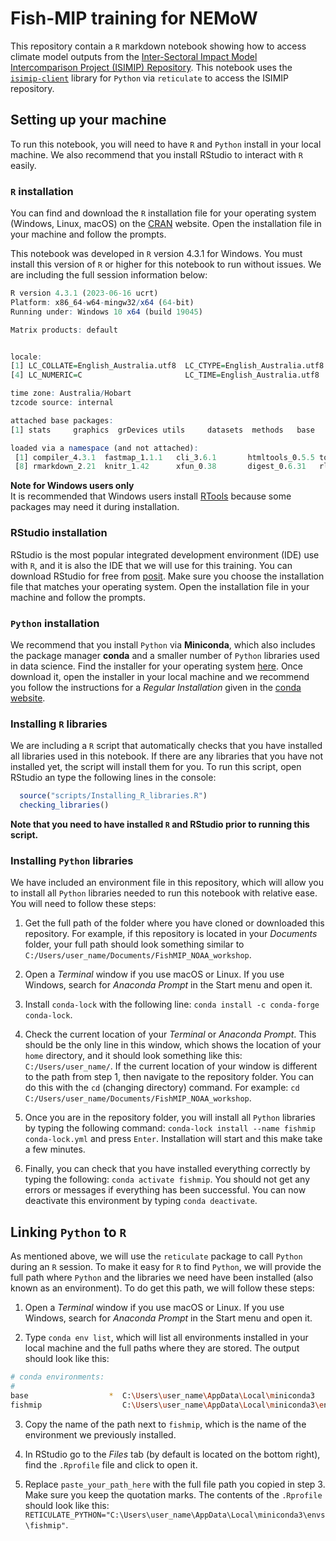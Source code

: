 # Fish-MIP training for NEMoW
This repository contain a `R` markdown notebook showing how to access climate model outputs from the [Inter-Sectoral Impact Model Intercomparison Project (ISIMIP) Repository](https://data.isimip.org/). This notebook uses the [`isimip-client`](https://github.com/ISI-MIP/isimip-client/tree/db2f3bd8aaa81b9777e3b3eae7f4376471b44b00) library for `Python` via `reticulate` to access the ISIMIP repository.  
  
## Setting up your machine
To run this notebook, you will need to have `R` and `Python` install in your local machine. We also recommend that you install RStudio to interact with `R` easily.  
  
### `R` installation
You can find and download the `R` installation file for your operating system (Windows, Linux, macOS) on the [CRAN](https://cran.r-project.org/) website. Open the installation file in your machine and follow the prompts.  
  
This notebook was developed in `R` version 4.3.1 for Windows. You must install this version of `R` or higher for this notebook to run without issues. We are including the full session information below:

```R
R version 4.3.1 (2023-06-16 ucrt)
Platform: x86_64-w64-mingw32/x64 (64-bit)
Running under: Windows 10 x64 (build 19045)

Matrix products: default


locale:
[1] LC_COLLATE=English_Australia.utf8  LC_CTYPE=English_Australia.utf8    LC_MONETARY=English_Australia.utf8
[4] LC_NUMERIC=C                       LC_TIME=English_Australia.utf8    

time zone: Australia/Hobart
tzcode source: internal

attached base packages:
[1] stats     graphics  grDevices utils     datasets  methods   base     

loaded via a namespace (and not attached):
 [1] compiler_4.3.1  fastmap_1.1.1   cli_3.6.1       htmltools_0.5.5 tools_4.3.1     rstudioapi_0.14 yaml_2.3.7     
 [8] rmarkdown_2.21  knitr_1.42      xfun_0.38       digest_0.6.31   rlang_1.1.1     evaluate_0.20  
```
  
**Note for Windows users only**  
It is recommended that Windows users install [RTools](https://cran.r-project.org/bin/windows/Rtools/) because some packages may need it during installation.  
  
### RStudio installation
RStudio is the most popular integrated development environment (IDE) use with `R`, and it is also the IDE that we will use for this training. You can download RStudio for free from [posit](https://posit.co/download/rstudio-desktop/). Make sure you choose the installation file that matches your operating system. Open the installation file in your machine and follow the prompts.  
  
### `Python` installation
We recommend that you install `Python` via **Miniconda**, which also includes the package manager **conda** and a smaller number of `Python` libraries used in data science. Find the installer for your operating system [here](https://docs.conda.io/en/latest/miniconda.html). Once download it, open the installer in your local machine and we recommend you follow the instructions for a *Regular Installation* given in the [conda website](https://conda.io/projects/conda/en/stable/user-guide/install/index.html).  

### Installing `R` libraries
We are including a `R` script that automatically checks that you have installed all libraries used in this notebook. If there are any libraries that you have not installed yet, the script will install them for you. To run this script, open RStudio an type the following lines in the console:
  
```R
  source("scripts/Installing_R_libraries.R")  
  checking_libraries()
```
  
**Note that you need to have installed `R` and RStudio prior to running this script.**
  
### Installing `Python` libraries
We have included an environment file in this repository, which will allow you to install all `Python` libraries needed to run this notebook with relative ease. You will need to follow these steps:  
  
1. Get the full path of the folder where you have cloned or downloaded this repository. For example, if this repository is located in your *Documents* folder, your full path should look something similar to `C:/Users/user_name/Documents/FishMIP_NOAA_workshop`.  
  
2. Open a *Terminal* window if you use macOS or Linux. If you use Windows, search for *Anaconda Prompt* in the Start menu and open it.  
  
3. Install `conda-lock` with the following line: `conda install -c conda-forge conda-lock`.  
  
4. Check the current location of your *Terminal* or *Anaconda Prompt*. This should be the only line in this window, which shows the location of your `home` directory, and it should look something like this: `C:/Users/user_name/`. If the current location of your window is different to the path from step 1, then navigate to the repository folder. You can do this with the `cd` (changing directory) command. For example: `cd C:/Users/user_name/Documents/FishMIP_NOAA_workshop`.   
  
5. Once you are in the repository folder, you will install all `Python` libraries by typing the following command: `conda-lock install --name fishmip conda-lock.yml` and press `Enter`. Installation will start and this make take a few minutes.  
  
5. Finally, you can check that you have installed everything correctly by typing the following: `conda activate fishmip`. You should not get any errors or messages if everything has been successful. You can now deactivate this environment by typing `conda deactivate`.  
  
## Linking `Python` to `R`
As mentioned above, we will use the `reticulate` package to call `Python` during an `R` session. To make it easy for `R` to find `Python`, we will provide the full path where `Python` and the libraries we need have been installed (also known as an environment). To do get this path, we will follow these steps:  
  
1. Open a *Terminal* window if you use macOS or Linux. If you use Windows, search for *Anaconda Prompt* in the Start menu and open it.  
  
2. Type `conda env list`, which will list all environments installed in your local machine and the full paths where they are stored. The output should look like this:  
  
```bash
# conda environments:
#
base                  *  C:\Users\user_name\AppData\Local\miniconda3
fishmip                  C:\Users\user_name\AppData\Local\miniconda3\envs\fishmip
```
  
3. Copy the name of the path next to `fishmip`, which is the name of the environment we previously installed.  
  
4. In RStudio go to the *Files* tab (by default is located on the bottom right), find the `.Rprofile` file and click to open it.  
  
5. Replace `paste_your_path_here` with the full file path you copied in step 3. Make sure you keep the quotation marks. The contents of the `.Rprofile` should look like this: `RETICULATE_PYTHON="C:\Users\user_name\AppData\Local\miniconda3\envs\fishmip"`.  
  

